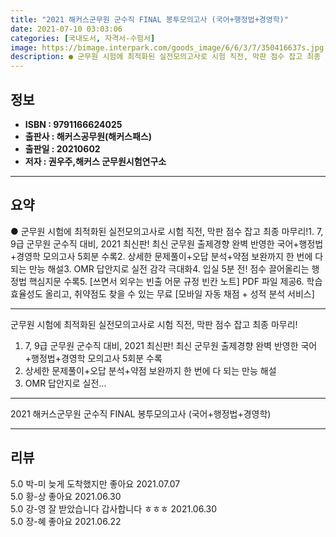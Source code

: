 ```yaml
---
title: "2021 해커스군무원 군수직 FINAL 봉투모의고사 (국어+행정법+경영학)"
date: 2021-07-10 03:03:06
categories: [국내도서, 자격서-수험서]
image: https://bimage.interpark.com/goods_image/6/6/3/7/350416637s.jpg
description: ● 군무원 시험에 최적화된 실전모의고사로 시험 직전, 막판 점수 잡고 최종 마무리!1. 7, 9급 군무원 군수직 대비, 2021 최신판! 최신 군무원 출제경향 완벽 반영한 국어+행정법+경영학 모의고사 5회분 수록2. 상세한 문제풀이+오답 분석+약점 보완까지 한 번에 다 되는 만능 해설
---
```


## **정보**

- **ISBN : 9791166624025**
- **출판사 : 해커스공무원(해커스패스)**
- **출판일 : 20210602**
- **저자 : 권우주,해커스 군무원시험연구소**

------



## **요약**

●  군무원 시험에 최적화된 실전모의고사로 시험 직전, 막판 점수 잡고 최종 마무리!1. 7, 9급 군무원 군수직 대비, 2021 최신판! 최신 군무원 출제경향 완벽 반영한 국어+행정법+경영학 모의고사 5회분 수록2. 상세한 문제풀이+오답 분석+약점 보완까지 한 번에 다 되는 만능 해설3. OMR 답안지로 실전 감각 극대화4. 입실 5분 전! 점수 끌어올리는 행정법 핵심지문 수록5. [쓰면서 외우는 빈출 어문 규정 빈칸 노트] PDF 파일 제공6. 학습 효율성도 올리고, 취약점도 찾을 수 있는 무료 [모바일 자동 채점 + 성적 분석 서비스]

------

군무원 시험에 최적화된 실전모의고사로 시험 직전, 막판 점수 잡고 최종 마무리!

1. 7, 9급 군무원 군수직 대비, 2021 최신판! 최신 군무원 출제경향 완벽 반영한 국어+행정법+경영학 모의고사 5회분 수록
2. 상세한 문제풀이+오답 분석+약점 보완까지 한 번에 다 되는 만능 해설
3. OMR 답안지로 실전... 

------


2021 해커스군무원 군수직 FINAL 봉투모의고사 (국어+행정법+경영학) 

------


## **리뷰** 

5.0 박-미 늦게 도착했지만 좋아요 2021.07.07 <br/>5.0 황-상 좋아요 2021.06.30 <br/>5.0 강-영 잘 받았습니다 갑사합니다 ㅎㅎㅎ 2021.06.30 <br/>5.0 장-혜 좋아요 2021.06.22 <br/>